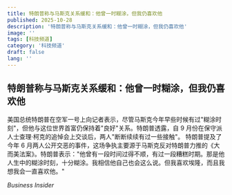 ```yaml
---
title: 特朗普称与马斯克关系缓和：他曾一时糊涂，但我仍喜欢他
published: 2025-10-28
description: '特朗普称与马斯克关系缓和：他曾一时糊涂，但我仍喜欢他'
image: ''
tags: [科技频道]
category: '科技频道'
draft: false
lang: ''
---
```


## 特朗普称与马斯克关系缓和：他曾一时糊涂，但我仍喜欢他

美国总统特朗普在空军一号上向记者表示，尽管马斯克今年早些时候有过"糊涂时刻"，但他与这位世界首富仍保持着"良好"关系。特朗普透露，自 9 月份在保守派人士查理·柯克的追悼会上交谈后，两人"断断续续有过一些接触"。
特朗普提及了今年 6 月两人公开交恶的事件，这场争执主要源于马斯克反对特朗普力推的《大而美法案》。特朗普表示："他曾有一段时间过得不顺，有过一段糟糕时期。那是他人生中的糊涂时刻，十分糊涂。我相信他自己也会这么说。但我喜欢埃隆，而且我想我会一直喜欢他。"

*Business Insider*
